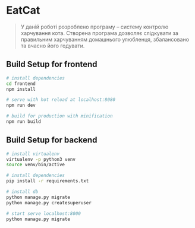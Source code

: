 # EatCat

>У даній роботі розроблено програму – систему контролю харчування кота.
Створена програма дозволяє слідкувати за правильним харчуванням
домашнього улюбленця, збалансовано та вчасно його годувати.

## Build Setup for frontend

``` bash
# install dependencies
cd frontend
npm install

# serve with hot reload at localhost:8080
npm run dev

# build for production with minification
npm run build
```
## Build Setup for backend

``` bash
# install virtualenv
virtualenv -p python3 venv
source venv/bin/active

# install dependencies
pip install -r requirements.txt

# install db
python manage.py migrate
python manage.py createsuperuser

# start serve localhost:8000
python manage.py migrate
```